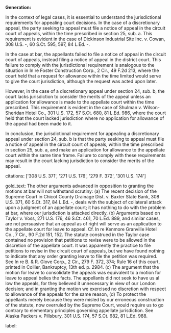 **Generation:**



In the context of legal cases, it is essential to understand the jurisdictional requirements for appealing court decisions. In the case of a discretionary appeal, the party seeking to appeal must file a notice of appeal in the circuit court of appeals, within the time prescribed in section 25, sub. a. This requirement is evident in the case of Dickinson Industrial Site Inc. v. Cowan, 308 U.S. -, 60 S.Ct. 595, 597, 84 L.Ed. -.

In the case at bar, the appellants failed to file a notice of appeal in the circuit court of appeals, instead filing a notice of appeal in the district court. This failure to comply with the jurisdictional requirement is analogous to the situation in In re Foster Construction Corp., 2 Cir., 49 F.2d 213, where the court held that a request for allowance within the time limited would serve to give the court jurisdiction, although the request was acted upon later.

However, in the case of a discretionary appeal under section 24, sub. b, the court lacks jurisdiction to consider the merits of the appeal unless an application for allowance is made to the appellate court within the time prescribed. This requirement is evident in the case of Shulman v. Wilson-Sheridan Hotel Co., 301 U.S. 172, 57 S.Ct. 680, 81 L.Ed. 986, where the court held that the court lacked jurisdiction where no application for allowance of the appeal had been made to it.

In conclusion, the jurisdictional requirement for appealing a discretionary appeal under section 24, sub. b is that the party seeking to appeal must file a notice of appeal in the circuit court of appeals, within the time prescribed in section 25, sub. a, and make an application for allowance to the appellate court within the same time frame. Failure to comply with these requirements may result in the court lacking jurisdiction to consider the merits of the appeal.



citations: ['308 U.S. 371', '271 U.S. 176', '279 F. 372', '301 U.S. 174']

gold_text: The other arguments advanced in opposition to granting the motions at bar will not withstand scrutiny: (a) The recent decision of the Supreme Court in Chicot County Drainage Dist. v. Baxter State Bank, 308 U.S. 371, 60 S.Ct. 317, 84 L.Ed. -, deals with the subject of collateral attack upon a judgment of an appellate court; it has nothing to do with the problem at bar, where our jurisdiction is attacked directly, (b) Arguments based on Taylor v. Voss, 271 U.S. 176, 46 S.Ct. 461, 70 L.Ed. 889, and similar cases, are not persuasive that an appeal as of right will serve as an application to the appellate court for leave to appeal. Cf. In re Kenmore Granville Hotel Co., 7 Cir., 90 F.2d 151, 152. The statute construed in the Taylor case contained no provision that petitions to revise were to be allowed in the discretion of the appellate court. It was apparently the practice to file petitions to revise in the circuit court of appeals, but we have found nothing to indicate that any order granting leave to file the petition was required. See In re B. & R. Glove Corp., 2 Cir., 279 F. 372, 374; Rule 16 of this court, printed in Collier, Bankruptcy, 13th ed. p. 2984. (c) The argument that the motion for leave to consolidate the appeals was equivalent to a motion for leave to appeal belies the facts. The appellants did not seek to have us al low the appeals, for they believed it unnecessary in view of our London decision; and in granting the motion we exercised no discretion with respect to allowance of the appeals for the same reason, (d) To protect the appellants merely because they were misled by our erroneous construction of the statute, now overruled by the Supreme Court, would require us to go contrary to elementary principles governing appellate jurisdiction. See Alaska Packers v. Pillsbury, 301 U.S. 174, 57 S.Ct. 682, 81 L.Ed. 988.

label: 